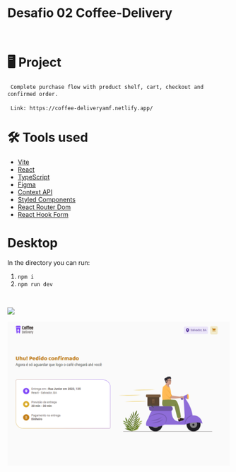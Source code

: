 # Desafio 02 Coffee-Delivery
<br>

# 🖥️ Project 
 
     Complete purchase flow with product shelf, cart, checkout and confirmed order.

     Link: https://coffee-deliveryamf.netlify.app/

# 🛠️ Tools used 

- [Vite](https://vitejs.dev/)
- [React](https://pt-br.reactjs.org/)
- [TypeScript](https://www.typescriptlang.org/docs/)
- [Figma](https://www.figma.com/file/5yT9ZzZmRQRS4yivGGB3pl/Coffee-Delivery/duplicate?node-id=0%3A1)
- [Context API](https://reactjs.org/docs/context.html)
- [Styled Components](https://styled-components.com/)
- [React Router Dom](https://reactrouter.com/en/main)
- [React Hook Form](https://react-hook-form.com )


# Desktop

In the directory you can run:

1. `npm i`
2. `npm run dev`

<br>

![](.//src//assets//Coffee.gif)

![](.//src//.//assets/Delivery.png)